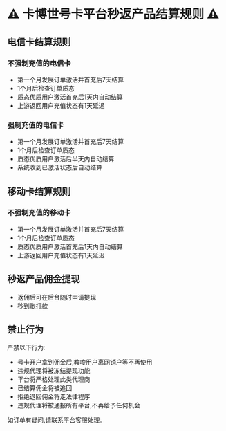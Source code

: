 # ⚠️ 卡博世号卡平台秒返产品结算规则 ⚠️

## 电信卡结算规则

### 不强制充值的电信卡
- 第一个月发展订单激活并首充后7天结算
- 1个月后检查订单质态
- 质态优质用户激活首充后1天内自动结算
- 上游返回用户充值状态有1天延迟

### 强制充值的电信卡  
- 第一个月发展订单激活并首充后7天结算
- 1个月后检查订单质态
- 质态优质用户激活后半天内自动结算
- 系统收到已激活状态后自动结算

## 移动卡结算规则

### 不强制充值的移动卡
- 第一个月发展订单激活并首充后7天结算
- 1个月后检查订单质态
- 质态优质用户激活首充后1天内自动结算
- 上游返回用户充值状态有1天延迟

## 秒返产品佣金提现
- 返佣后可在后台随时申请提现
- 秒到账打款

## 禁止行为
严禁以下行为:
- 号卡开户拿到佣金后,教唆用户离网销户等不再使用
- 违规代理将被冻结提现功能
- 平台将严格处理此类代理商
- 已结算佣金将被追回
- 拒绝退回佣金将走法律程序
- 违规代理将被通报所有平台,不再给予任何机会

如订单有疑问,请联系平台客服处理。